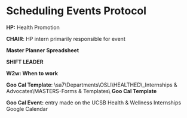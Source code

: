 # Scheduling Events Protocol

**HP:** Health Promotion

**CHAIR**: HP intern primarily responsible for event

**Master Planner Spreadsheet**

**SHIFT LEADER**

**W2w: When to work**

**Goo Cal Template**: \\sa7\Departments\OSLI\HEALTHED\\_Internships & Advocates\MASTERS-Forms & Templates\ **Goo Cal Template**

**Goo Cal Event:** entry made on the UCSB Health & Wellness Internships Google Calendar

